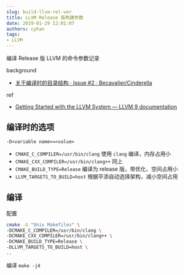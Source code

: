 ```yaml
---
slug: build-llvm-rel-ver
title: LLVM Release 版构建参数
date: 2019-01-29 12:01:07
authors: cyhan
tags: 
- LLVM
---
```

编译 Release 版 LLVM 的命令参数记录

<!-- truncate -->

background
- [关于编译时的目录结构 · Issue #2 · Becavalier/Cinderella](https://github.com/Becavalier/Cinderella/issues/2)

ref
- [Getting Started with the LLVM System — LLVM 9 documentation](https://llvm.org/docs/GettingStarted.html#local-llvm-configuration)


## 编译时的选项

`-D<variable name>=<value>`

- `CMAKE_C_COMPILER=/usr/bin/clang`
    使用 `clang` 编译，内存占用小
- `CMAKE_CXX_COMPILER=/usr/bin/clang++`
    同上
- `CMAKE_BUILD_TYPE=Release`
    编译为 release 版，带优化、空间占用小
- `LLVM_TARGETS_TO_BUILD=host`
    根据平添自动选择架构，减小空间占用

## 编译

配置
```sh
cmake -G "Unix Makefiles" \
-DCMAKE_C_COMPILER=/usr/bin/clang \
-DCMAKE_CXX_COMPILER=/usr/bin/clang++ \
-DCMAKE_BUILD_TYPE=Release \
-DLLVM_TARGETS_TO_BUILD=host \
..
```

编译
`make -j4`
